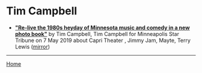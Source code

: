 # Tim Campbell

 - [**"Re-live the 1980s heyday of Minnesota music and comedy in a new photo book"**](http://www.startribune.com/80s-scenesters-offer-snapshots-of-the-minneapolis-sound-in-new-photo-book/509385652/) by Tim Campbell, Tim Campbell for Minneapolis Star Tribune on 7 May 2019 about Capri Theater , Jimmy Jam, Mayte, Terry Lewis ([mirror](https://web.archive.org/web/*/http://www.startribune.com/80s-scenesters-offer-snapshots-of-the-minneapolis-sound-in-new-photo-book/509385652/))

----

[Home](../)
